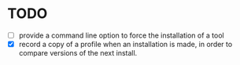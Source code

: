 # TODO

- [ ] provide a command line option to force the installation of a tool
- [x] record a copy of a profile when an installation is made, in order to compare versions of the next install.
